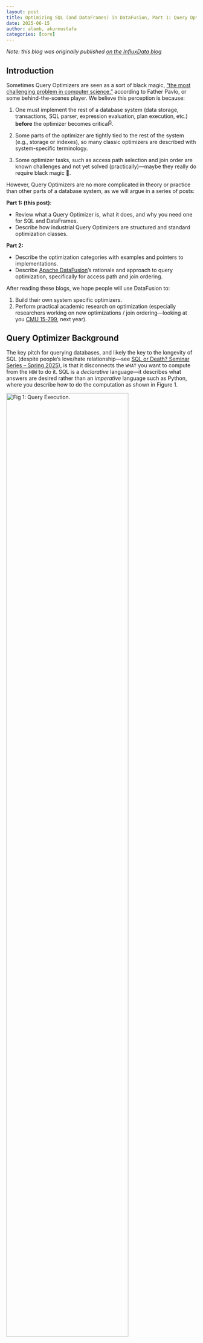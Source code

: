 ```yaml
---
layout: post
title: Optimizing SQL (and DataFrames) in DataFusion, Part 1: Query Optimization Overview
date: 2025-06-15
author: alamb, akurmustafa
categories: [core]
---
```


<!--
{% comment %}
Licensed to the Apache Software Foundation (ASF) under one or more
contributor license agreements.  See the NOTICE file distributed with
this work for additional information regarding copyright ownership.
The ASF licenses this file to you under the Apache License, Version 2.0
(the "License"); you may not use this file except in compliance with
the License.  You may obtain a copy of the License at

http://www.apache.org/licenses/LICENSE-2.0

Unless required by applicable law or agreed to in writing, software
distributed under the License is distributed on an "AS IS" BASIS,
WITHOUT WARRANTIES OR CONDITIONS OF ANY KIND, either express or implied.
See the License for the specific language governing permissions and
limitations under the License.
{% endcomment %}
-->



*Note: this blog was originally published [on the InfluxData blog](https://www.influxdata.com/blog/optimizing-sql-dataframes-part-one/)*


## Introduction

Sometimes Query Optimizers are seen as a sort of black magic, [“the most
challenging problem in computer
science,”](https://15799.courses.cs.cmu.edu/spring2025/) according to Father
Pavlo, or some behind-the-scenes player. We believe this perception is because:


1. One must implement the rest of a database system (data storage, transactions,
   SQL parser, expression evaluation, plan execution, etc.) **before** the
   optimizer becomes critical<sup id="fn5">[5](#footnote5)</sup>.

2. Some parts of the optimizer are tightly tied to the rest of the system (e.g.,
   storage or indexes), so many classic optimizers are described with
   system-specific terminology.

3. Some optimizer tasks, such as access path selection and join order are known
   challenges and not yet solved (practically)—maybe they really do require
   black magic 🤔.

However, Query Optimizers are no more complicated in theory or practice than other parts of a database system, as we will argue in a series of posts:

**Part 1: (this post)**:

* Review what a Query Optimizer is, what it does, and why you need one for SQL and DataFrames.
* Describe how industrial Query Optimizers are structured and standard optimization classes.

**Part 2:**

* Describe the optimization categories with examples and pointers to implementations.
* Describe [Apache DataFusion](https://datafusion.apache.org/)’s rationale and approach to query optimization, specifically for access path and join ordering.

After reading these blogs, we hope people will use DataFusion to:

1. Build their own system specific optimizers.
2. Perform practical academic research on optimization (especially researchers
   working on new optimizations / join ordering—looking at you [CMU
   15-799](https://15799.courses.cs.cmu.edu/spring2025/), next year).


## Query Optimizer Background

The key pitch for querying databases, and likely the key to the longevity of SQL
(despite people’s love/hate relationship—see [SQL or Death? Seminar Series –
Spring 2025](https://db.cs.cmu.edu/seminar2025/)), is that it disconnects the
`WHAT` you want to compute from the `HOW` to do it. SQL is a *declarative*
language—it describes what answers are desired rather than an *imperative*
language such as Python, where you describe how to do the computation as shown
in Figure 1.

<img src="/blog/images/optimizing-sql-dataframes/query-execution.png" width="80%" class="img-responsive" alt="Fig 1: Query Execution."/>

**Figure 1**: Query Execution: Users describe the answer they want using either
SQL or a DataFrame. For SQL, a Query Planner translates the parsed query 
into an *initial plan*. The DataFrame API creates an initial plan directly.
The initial plan is correct, but slow. Then, the Query
Optimizer rewrites the initial plan into an *optimized plan*, which computes
the same results but faster and more efficiently. Finally, the Execution Engine
executes the optimized plan producing results.

## SQL, DataFrames, LogicalPlan Equivalence

Given their name, it is not surprising that Query Optimizers can improve the
performance of SQL queries. However, it is under-appreciated that this also
applies to DataFrame style APIs.

Classic DataFrame systems such as [pandas] and [Polars] (by default) execute
eagerly and thus have limited opportunities for optimization. However, more
modern APIs such as [Polars' lazy API], [Apache Spark's DataFrame]. and
[DataFusion's DataFrame] are much faster as they use the design shown in Figure
1 and apply many query optimization techniques.

[pandas]: https://pandas.pydata.org/
[Polars]: https://pola.rs/ 
[Polars' lazy API]: https://docs.pola.rs/user-guide/lazy/using/
[Apache Spark's DataFrame]: https://spark.apache.org/docs/latest/sql-programming-guide.html#datasets-and-dataframes),
[DataFusion's DataFrame]: https://datafusion.apache.org/user-guide/dataframe.html

## Example of Query Optimizer

This section motivates the value of a Query Optimizer with an example. Let’s say
you have some observations of animal behavior, as illustrated in Table 1.

<img src="/blog/images/optimizing-sql-dataframes/table1.png" width="75%" class="img-responsive" alt="Table 1: Observational Data."/>

**Table 1**: Example observational data.

If the user wants to know the average population for some species in the last
month, a user can write a SQL query or a DataFrame such as the following:

SQL:

```sql
SELECT location, AVG(population)
FROM observations
WHERE species = ‘contrarian spider’ AND 
  observation_time >= now() - interval '1 month'
GROUP BY location
```

DataFrame:

```rust
df.scan("observations")
  .filter(col("species").eq("contrarian spider"))
  .filter(col("observation_time").ge(now()).sub(interval('1 month')))
  .agg(vec![col(location)], vec![avg(col("population")])
```

Within DataFusion, both the SQL and DataFrame are translated into the same
[LogicalPlan], a “tree of relational operators.” This is a fancy way of
saying data flow graphs where the edges represent tabular data (rows + columns)
and the nodes represent a transformation (see [this DataFusion overview video]
for more details). The initial `LogicalPlan` for the queries above is shown in
Figure 2.

[LogicalPlan]: https://docs.rs/datafusion/latest/datafusion/logical_expr/enum.LogicalPlan.html
[this DataFusion overview video]: https://youtu.be/EzZTLiSJnhY

<img src="/blog/images/optimizing-sql-dataframes/initial-logical-plan.png" width="72%" class="img-responsive" alt="Fig 2: Initial Logical Plan."/>

**Figure 2**: Example initial `LogicalPlan` for SQL and DataFrame query. The
plan is read from bottom to top, computing the results in each step.

The optimizer's job is to take this query plan and rewrite it into an alternate
plan that computes the same results but faster, such as the one shown in Figure
3.

<img src="/blog/images/optimizing-sql-dataframes/optimized-logical-plan.png" width="80%" class="img-responsive" alt="Fig 3: Optimized Logical Plan."/>

**Figure 3**: An example optimized plan that computes the same result as the
plan in Figure 2 more efficiently. The diagram highlights where the optimizer
has applied *Projection Pushdown*, *Filter Pushdown*, and *Constant Evaluation*.
Note that this is a simplified example for explanatory purposes, and actual
optimizers such as the one in DataFusion perform additional tasks such as
choosing specific aggregation algorithms.


## Query Optimizer Implementation

Industrial optimizers, such as 
DataFusion’s ([source](https://github.com/apache/datafusion/tree/334d6ec50f36659403c96e1bffef4228be7c458e/datafusion/optimizer/src)),
ClickHouse ([source](https://github.com/ClickHouse/ClickHouse/tree/master/src/Analyzer/Passes), [source](https://github.com/ClickHouse/ClickHouse/tree/master/src/Processors/QueryPlan/Optimizations)),
DuckDB ([source](https://github.com/duckdb/duckdb/tree/4afa85c6a4dacc39524d1649fd8eb8c19c28ad14/src/optimizer)),
and Apache Spark ([source](https://github.com/apache/spark/tree/7bc8e99cde424c59b98fe915e3fdaaa30beadb76/sql/catalyst/src/main/scala/org/apache/spark/sql/catalyst/optimizer)),
are implemented as a series of passes or rules that rewrite a query plan. The
overall optimizer is composed of a sequence of these rules,<sup id="fn6">[6](#footnote6)</sup> as shown in
Figure 4. The specific order of the rules also often matters, but we will not
discuss this detail in this post.

A multi-pass design is standard because it helps:

1. Understand, implement, and test each pass in isolation
2. Easily extend the optimizer by adding new passes

<img src="/blog/images/optimizing-sql-dataframes/optimizer-passes.png" width="80%" class="img-responsive" alt="Fig 4: Query Optimizer Passes."/>

**Figure 4**: Query Optimizers are implemented as a series of rules that each
rewrite the query plan. Each rule’s algorithm is expressed as a transformation
of a previous plan.

There are three major classes of optimizations in industrial optimizers:

1. **Always Optimizations**: These are always good to do and thus are always
   applied. This class of optimization includes expression simplification,
   predicate pushdown, and limit pushdown. These optimizations are typically
   simple in theory, though they require nontrivial amounts of code and tests to
   implement in practice.

2. **Engine Specific Optimizations: **These optimizations take advantage of
   specific engine features, such as how expressions are evaluated or what
   particular hash or join implementations are available.

3. **Access Path and Join Order Selection**: These passes choose one access
   method per table and a join order for execution, typically using heuristics
   and a cost model to make tradeoffs between the options. Databases often have
   multiple ways to access the data (e.g., index scan or full-table scan), as
   well as many potential orders to combine (join) multiple tables. These
   methods compute the same result but can vary drastically in performance.

This brings us to the end of Part 1. In Part 2, we will explain these classes of
optimizations in more detail and provide examples of how they are implemented in
DataFusion and other systems.

# About the Authors

[Andrew Lamb](https://www.linkedin.com/in/andrewalamb/) is a Staff Engineer at
[InfluxData](https://www.influxdata.com/) and an [Apache
DataFusion](https://datafusion.apache.org/) PMC member. A Database Optimizer
connoisseur, he worked on the [Vertica Analytic
Database](https://vldb.org/pvldb/vol5/p1790_andrewlamb_vldb2012.pdf) Query
Optimizer for six years, has several granted US patents related to query
optimization<sup id="fn1">[1](#footnote1)</sup>, co-authored several papers<sup id="fn2">[2](#footnote2)</sup>  about the topic (including in
VLDB 2024<sup id="fn3">[3](#footnote3)</sup>), and spent several weeks<sup id="fn4">[4](#footnote4)</sup> deeply geeking out about this topic
with other experts (thank you Dagstuhl).

[Mustafa Akur](https://www.linkedin.com/in/akurmustafa/) is a PhD Student at
[OHSU](https://www.ohsu.edu/) Knight Cancer Institute and an [Apache
DataFusion](https://datafusion.apache.org/) PMC member. He was previously a
Software Developer at [Synnada](https://www.synnada.ai/) where he contributed
significant features to the DataFusion optimizer, including many [sort-based
optimizations](https://datafusion.apache.org/blog/2025/03/11/ordering-analysis/).


## Notes

<a id="footnote1"></a><sup>[1]</sup> *Modular Query Optimizer, US 8,312,027 · Issued Nov 13, 2012*, Query Optimizer with schema conversion US 8,086,598 · Issued Dec 27, 2011

<a id="footnote2"></a><sup>[2]</sup> [The Vertica Query Optimizer: The case for specialized Query Optimizers](https://www.researchgate.net/publication/269306314_The_Vertica_Query_Optimizer_The_case_for_specialized_query_optimizers)

<a id="footnote3"></a><sup>[3]</sup> [https://www.vldb.org/pvldb/vol17/p1350-justen.pdf](https://www.vldb.org/pvldb/vol17/p1350-justen.pdf)

<a id="footnote4"></a><sup>[4]</sup> [https://www.dagstuhl.de/en/seminars/seminar-calendar/seminar-details/24101](https://www.dagstuhl.de/en/seminars/seminar-calendar/seminar-details/24101), [https://www.dagstuhl.de/en/seminars/seminar-calendar/seminar-details/22111](https://www.dagstuhl.de/en/seminars/seminar-calendar/seminar-details/22111), [https://www.dagstuhl.de/en/seminars/seminar-calendar/seminar-details/12321](https://www.dagstuhl.de/en/seminars/seminar-calendar/seminar-details/12321)

<a id="footnote5"></a><sup>[5]</sup>  And thus in academic classes, by the time you get around to an optimizer the semester is over and everyone is ready for the semester to be done. Once industrial systems mature to the point where the optimizer is a bottleneck, the shiny new-ness of the[ hype cycle](https://en.wikipedia.org/wiki/Gartner_hype_cycle) has worn off and it is likely in the trough of disappointment.

<a id="footnote6"></a><sup>[6]</sup> Often systems will classify these passes into different categories, but I am simplifying here

